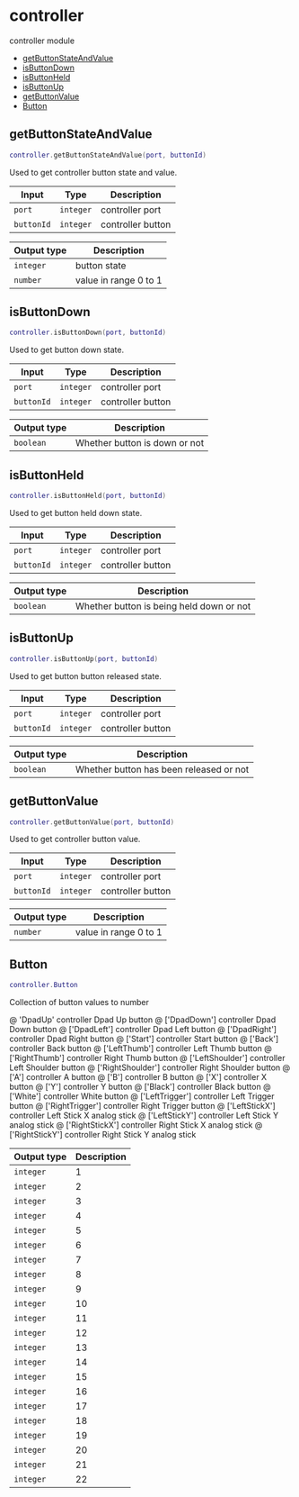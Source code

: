 # controller

controller module

- [getButtonStateAndValue](#getButtonStateAndValue)
- [isButtonDown](#isButtonDown)
- [isButtonHeld](#isButtonHeld)
- [isButtonUp](#isButtonUp)
- [getButtonValue](#getButtonValue)
- [Button](#Button)

## getButtonStateAndValue

```lua
controller.getButtonStateAndValue(port, buttonId)
```

Used to get controller button state and value.

| Input | Type | Description |
| --- | --- | --- |
| `port` | `integer` | controller port |
| `buttonId` | `integer` | controller button |

| Output type | Description |
| --- | --- |
| `integer` | button state |
| `number` | value in range 0 to 1 |

## isButtonDown

```lua
controller.isButtonDown(port, buttonId)
```

Used to get button down state.

| Input | Type | Description |
| --- | --- | --- |
| `port` | `integer` | controller port |
| `buttonId` | `integer` | controller button |

| Output type | Description |
| --- | --- |
| `boolean` | Whether button is down or not |

## isButtonHeld

```lua
controller.isButtonHeld(port, buttonId)
```

Used to get button held down state.

| Input | Type | Description |
| --- | --- | --- |
| `port` | `integer` | controller port |
| `buttonId` | `integer` | controller button |

| Output type | Description |
| --- | --- |
| `boolean` | Whether button is being held down or not |

## isButtonUp

```lua
controller.isButtonUp(port, buttonId)
```

Used to get button button released state.

| Input | Type | Description |
| --- | --- | --- |
| `port` | `integer` | controller port |
| `buttonId` | `integer` | controller button |

| Output type | Description |
| --- | --- |
| `boolean` | Whether button has been released or not |

## getButtonValue

```lua
controller.getButtonValue(port, buttonId)
```

Used to get controller button value.

| Input | Type | Description |
| --- | --- | --- |
| `port` | `integer` | controller port |
| `buttonId` | `integer` | controller button |

| Output type | Description |
| --- | --- |
| `number` | value in range 0 to 1 |

## Button

```lua
controller.Button
```

Collection of button values to number

@ 'DpadUp' controller Dpad Up button
@ ['DpadDown'] controller Dpad Down button
@ ['DpadLeft'] controller Dpad Left button
@ ['DpadRight'] controller Dpad Right button
@ ['Start'] controller Start button
@ ['Back'] controller Back button
@ ['LeftThumb'] controller Left Thumb button
@ ['RightThumb'] controller Right Thumb button
@ ['LeftShoulder'] controller Left Shoulder button
@ ['RightShoulder'] controller Right Shoulder button
@ ['A'] controller A button
@ ['B'] controller B button
@ ['X'] controller X button
@ ['Y'] controller Y button
@ ['Black'] controller Black button
@ ['White'] controller White button
@ ['LeftTrigger'] controller Left Trigger button
@ ['RightTrigger'] controller Right Trigger button
@ ['LeftStickX'] controller Left Stick X analog stick
@ ['LeftStickY'] controller Left Stick Y analog stick
@ ['RightStickX'] controller Right Stick X analog stick
@ ['RightStickY'] controller Right Stick Y analog stick

| Output type | Description |
| --- | --- |
| `integer` | 1 |
| `integer` | 2 |
| `integer` | 3 |
| `integer` | 4 |
| `integer` | 5 |
| `integer` | 6 |
| `integer` | 7 |
| `integer` | 8 |
| `integer` | 9 |
| `integer` | 10 |
| `integer` | 11 |
| `integer` | 12 |
| `integer` | 13 |
| `integer` | 14 |
| `integer` | 15 |
| `integer` | 16 |
| `integer` | 17 |
| `integer` | 18 |
| `integer` | 19 |
| `integer` | 20 |
| `integer` | 21 |
| `integer` | 22 |
